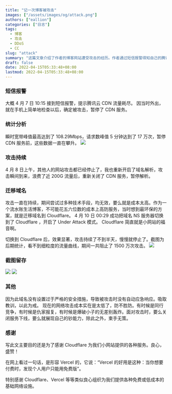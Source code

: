 ```yaml
---
title: "记一次博客被攻击"
images: ["/assets/images/og/attack.png"]
authors: ["eallion"]
categories: ["日志"]
tags: 
  - 博客
  - 攻击
  - DDoS
  - CC
slug: "attack"
summary: "这篇文章介绍了作者的博客网站遭受攻击的经历。作者通过短信报警得知自己的腾讯云CDN流量被耗尽，并采取了暂停CDN服务和迁移域名等措施应对攻击。作者将域名切换到Cloudflare后，攻击数量显著减少，并感谢Cloudflare为小网站提供的服务。文章还提到网络攻击成本低，面对攻击时只能关闭服务或展示实力。作者特别感谢类似Cloudflare和Vercel这样的组织为提供免费或低成本的基础网络设施。"
draft: false
date: 2022-04-15T05:33:48+08:00
lastmod: 2022-04-15T05:33:48+08:00
---
```


### 短信报警

大概 4 月 7 日 10:15 接到短信报警，提示腾讯云 CDN 流量耗尽。
因当时外出，就在手机上简单地检查以后，确定被攻击，暂停了 CDN 服务。

### 统计分析

瞬时宽带峰值最高达到了 108.29Mbps，请求数峰值 5 分钟达到了 17 万次，暂停 CDN 服务前，这些数据一直在攀升。
![](/assets/images/posts/2022/04/tencent_attack.png)

### 攻击持续

4 月 8 日上午，其他人的网站攻击都已经停止了，我也重新开启了域名解析，攻击瞬间到来，浪费了近 200G 流量后，重新关闭了 CDN 服务，暂停解析。

### 迁移域名

攻击一直在持续，期间尝试过多种技术手段，均无效，要么就是成本太高。作为一个流水账生活博客，不可能花五六位数的成本上高防服务，当时想到最环保的方案，就是迁移域名到 Cloudflare。
4 月 10 日 00:29 成功把域名 NS 服务器切换到了 Cloudflare ，开启了 Under Attack 模式。
Cloudflare 简直就是小网站的福音啊。

切换到 Cloudflare 后，效果显著，攻击持续了不到半天，慢慢就停止了。截图为后期统计，看不到细粒度的流量曲线，期间一共阻止了 1500 万次攻击。
![](/assets/images/posts/2022/04/cloudflare_analytics.png)

### 截图留存

![](/assets/images/posts/2022/04/cloudflare_security.png)
![](/assets/images/posts/2022/04/cloudflare_traffic.png)

### 其他

因为此域名没有设置过于严格的安全措施，导致被攻击时没有自动应急响应。吸取教训，以此为戒。
现在的网络攻击成本实在是太低了，防不胜防。有时候是同行竞争，有时候是仇家报复，有时候是爆破小子的无差别轰炸。面对攻击时，要么关闭服务下线，要么就展现自己的钞能力，除此之外，束手无策。

### 感谢

写此文主要目的还是为了感谢 Cloudflare 为我们小网站提供的各种服务。良心，盛赞！

在网上看过一句话，是形容 Vercel 的，它说：“Vercel 的好用是这种：当你想要付费时，发现个人用户只能用免费版”。

特别感谢 Cloudflare、Vercel 等等类似良心组织为我们提供各种免费或低成本的基础网络设施。
